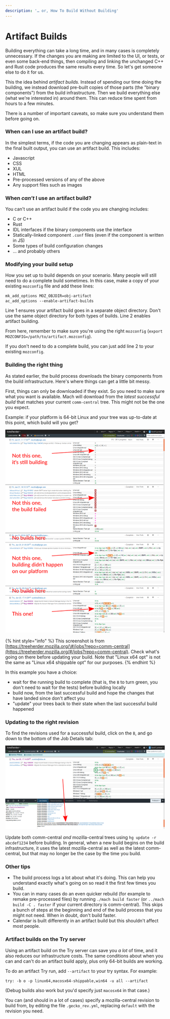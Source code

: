 ```yaml
---
description: '… or, How To Build Without Building'
---
```


# Artifact Builds

Building everything can take a long time, and in many cases is completely unnecessary. If the changes you are making are limited to the UI, or tests, or even some back-end things, then compiling and linking the unchanged C++ and Rust code produces the same results every time. So let's get someone else to do it for us.

This the idea behind _artifact builds._ Instead of spending our time doing the building, we instead download pre-built copies of those parts \(the "binary components"\) from the build infrastructure. Then we build everything else \(what we're interested in\) around them. This can reduce time spent from hours to a few minutes.

There is a number of important caveats, so make sure you understand them before going on.

### When can I use an artifact build?

In the simplest terms, if the code you are changing appears as plain-text in the final built output, you can use an artifact build. This includes:

* Javascript
* CSS
* XUL
* HTML
* Pre-processed versions of any of the above
* Any support files such as images

### When _can't_ I use an artifact build?

You can't use an artifact build if the code you are changing includes:

* C or C++
* Rust
* IDL interfaces if the binary components use the interface
* Statically-linked component `.conf` files \(even if the component is written in JS\)
* Some types of build configuration changes
* … and probably others

### Modifying your build setup

How you set up to build depends on your scenario. Many people will still need to do a complete build sometimes. In this case, make a copy of your existing `mozconfig` file and add these lines:

```text
mk_add_options MOZ_OBJDIR=obj-artifact
ac_add_options --enable-artifact-builds
```

Line 1 ensures your artifact build goes in a separate object directory. Don't use the same object directory for both types of builds. Line 2 enables artifact building.

From here, remember to make sure you're using the right `mozconfig` \(`export MOZCONFIG=/path/to/artifact.mozconfig`\).

If you don't need to do a complete build, you can just add line 2 to your existing `mozconfig`.

### Building the right thing

As stated earlier, the build process downloads the binary components from the build infrastructure. Here's where things can get a little bit messy.

First, things can only be downloaded if they exist. So you need to make sure what you want is available. Mach will download from the _latest successful build_ that matches your current `comm-central` tree. This might not be the one you expect.

Example: if your platform is 64-bit Linux and your tree was up-to-date at this point, which build will you get?

![](../../.gitbook/assets/which-artifact-build.svg.png)

{% hint style="info" %}
This screenshot is from [https://treeherder.mozilla.org/\#/jobs?repo=comm-central](https://treeherder.mozilla.org/#/jobs?repo=comm-central). Check what's going on there before updating your build. Note that "Linux x64 opt" is not the same as "Linux x64 shippable opt" for our purposes.
{% endhint %}

In this example you have a choice: 

* wait for the running build to complete \(that is, the `B` to turn green, you don't need to wait for the tests\) before building locally
* build now, from the last successful build and hope the changes that have landed since don't affect you
* "update" your trees back to their state when the last successful build happened

### Updating to the right revision

To find the revisions used for a successful build, click on the `B`, and go down to the bottom of the Job Details tab:

![](../../.gitbook/assets/build-details.svg.png)

Update both comm-central _and_  mozilla-central trees using `hg update -r abcdef1234` before building. In general, when a new build begins on the build infrastructure, it uses the latest mozilla-central as well as the latest comm-central, but that may no longer be the case by the time you build.

### Other tips

* The build process logs a lot about what it's doing. This can help you understand exactly what's going on so read it the first few times you build.
* You can in many cases do an even quicker rebuild \(for example to remake pre-processed files\) by running `./mach build faster` \(or `../mach build -C . faster` if your current directory is comm-central\). This skips a bunch of steps at the beginning and end of the build process that you might not need. When in doubt, don't build faster.
* Calendar is built differently in an artifact build but this shouldn't affect most people.

### Artifact builds on the Try server

Using an artifact build on the Try server can save you _a lot_ of time, and it also reduces our infrastructure costs. The same conditions about when you can and can't do an artifact build apply, plus only 64-bit builds are working.

To do an artifact Try run, add `--artifact` to your try syntax. For example:

```text
try: -b o -p linux64,macosx64-shippable,win64 -u all --artifact
```

\(Debug builds also work but you'd specify just `macosx64` in that case.\)

You can \(and should in a lot of cases\) specify a mozilla-central revision to build from, by editing the file `.gecko_rev.yml`, replacing `default` with the revision you need.

